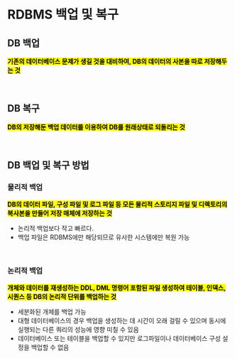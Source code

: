 # RDBMS 백업 및 복구

## DB 백업
<mark>**기존의 데이터베이스 문제가 생길 것을 대비하여, DB의 데이터의 사본을 따로 저장해두는 것**</mark>

</br>


## DB 복구
<mark>**DB의 저장해둔 백업 데이터를 이용하여 DB를 원래상태로 되돌리는 것**</mark>

</br>


## DB 백업 및 복구 방법 


### 물리적 백업
<mark>**DB의 데이터 파일, 구성 파일 및 로그 파일 등 모든 물리적 스토리지 파일 및 디렉토리의 복사본을 만들어 저장 매체에 저장하는 것**</mark>

- 논리적 백업보다 작고 빠르다.
- 백업 파일은 RDBMS에만 해당되므로 유사한 시스템에만 복원 가능

</br>

### 논리적 백업 
<mark>**개체와 데이터를 재생성하는 DDL, DML 명령어 포함된 파일 생성하여 테이블, 인덱스, 시퀀스 등 DB의 논리적 단위를 백업하는 것**</mark>

- 세분화된 개체를 백업 가능
- 대형 데이터베이스의 경우 백업을 생성하는 데 시간이 오래 걸릴 수 있으며 동시에 실행되는 다른 쿼리의 성능에 영향 미칠 수 있음 
- 데이터베이스 또는 테이블을 백업할 수 있지만 로그파일이나 데이터베이스 구성 설정을 백업할 수 없음 

</br>

